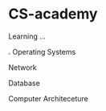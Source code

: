 # CS-academy



Learning ...



<img src="C:\Users\multicampus\Desktop\Dinoryong_GIT\1_CS\CS-academy\images\tyrano.svg" style="zoom:25%;" /> Operating Systems



Network



Database



Computer Architeceture